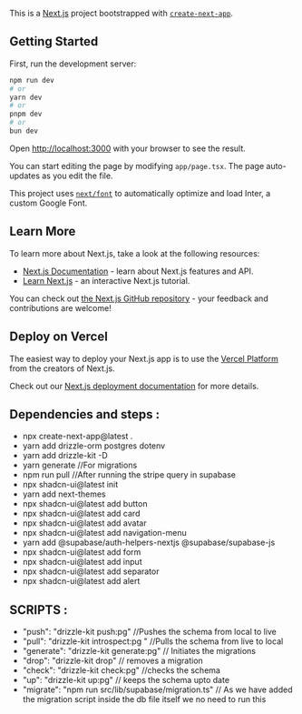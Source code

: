 This is a [Next.js](https://nextjs.org/) project bootstrapped with [`create-next-app`](https://github.com/vercel/next.js/tree/canary/packages/create-next-app).

## Getting Started

First, run the development server:

```bash
npm run dev
# or
yarn dev
# or
pnpm dev
# or
bun dev
```

Open [http://localhost:3000](http://localhost:3000) with your browser to see the result.

You can start editing the page by modifying `app/page.tsx`. The page auto-updates as you edit the file.

This project uses [`next/font`](https://nextjs.org/docs/basic-features/font-optimization) to automatically optimize and load Inter, a custom Google Font.

## Learn More

To learn more about Next.js, take a look at the following resources:

- [Next.js Documentation](https://nextjs.org/docs) - learn about Next.js features and API.
- [Learn Next.js](https://nextjs.org/learn) - an interactive Next.js tutorial.

You can check out [the Next.js GitHub repository](https://github.com/vercel/next.js/) - your feedback and contributions are welcome!

## Deploy on Vercel

The easiest way to deploy your Next.js app is to use the [Vercel Platform](https://vercel.com/new?utm_medium=default-template&filter=next.js&utm_source=create-next-app&utm_campaign=create-next-app-readme) from the creators of Next.js.

Check out our [Next.js deployment documentation](https://nextjs.org/docs/deployment) for more details.

## Dependencies and steps : 

-  npx create-next-app@latest .
-  yarn add drizzle-orm postgres dotenv
-  yarn add drizzle-kit -D
-  yarn generate //For migrations
-  npm run pull //After running the stripe query in supabase
-  npx shadcn-ui@latest init
-  yarn add next-themes
-  npx shadcn-ui@latest add button
-  npx shadcn-ui@latest add card
-  npx shadcn-ui@latest add avatar
-  npx shadcn-ui@latest add navigation-menu
-  yarn add @supabase/auth-helpers-nextjs @supabase/supabase-js
-  npx shadcn-ui@latest add form
-  npx shadcn-ui@latest add input
-  npx shadcn-ui@latest add separator
-  npx shadcn-ui@latest add alert


## SCRIPTS :

- "push": "drizzle-kit push:pg" //Pushes the schema from local to live
- "pull": "drizzle-kit introspect:pg " //Pulls the schema from live to local
- "generate": "drizzle-kit generate:pg" // Initiates the migrations
- "drop": "drizzle-kit drop" // removes a migration
- "check": "drizzle-kit check:pg" //checks the schema
- "up": "drizzle-kit up:pg" // keeps the schema upto date
-  "migrate": "npm run src/lib/supabase/migration.ts" // As we have added the migration script inside the db file itself we no need to run this